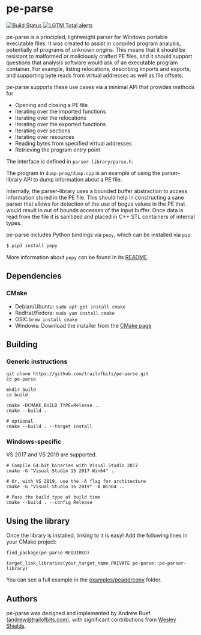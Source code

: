 pe-parse
========

[![Build Status](https://img.shields.io/github/workflow/status/trailofbits/pe-parse/CI/master)](https://github.com/trailofbits/pe-parse/actions?query=workflow%3ACI)
[![LGTM Total alerts](https://img.shields.io/lgtm/alerts/g/trailofbits/pe-parse.svg?logo=lgtm&logoWidth=18)](https://lgtm.com/projects/g/trailofbits/pe-parse/alerts/)

pe-parse is a principled, lightweight parser for Windows portable executable files.
It was created to assist in compiled program analysis, potentially of programs of unknown origins.
This means that it should be resistant to malformed or maliciously crafted PE files, and it should
support questions that analysis software would ask of an executable program container.
For example, listing relocations, describing imports and exports, and supporting byte reads from
virtual addresses as well as file offsets.

pe-parse supports these use cases via a minimal API that provides methods for
 * Opening and closing a PE file
 * Iterating over the imported functions
 * Iterating over the relocations
 * Iterating over the exported functions
 * Iterating over sections
 * Iterating over resources
 * Reading bytes from specified virtual addresses
 * Retrieving the program entry point

The interface is defined in `parser-library/parse.h`.

The program in `dump-prog/dump.cpp` is an example of using the parser-library API to dump
information about a PE file.

Internally, the parser-library uses a bounded buffer abstraction to access information stored in
the PE file. This should help in constructing a sane parser that allows for detection of the use
of bogus values in the PE that would result in out of bounds accesses of the input buffer.
Once data is read from the file it is sanitized and placed in C++ STL containers of internal types.

pe-parse includes Python bindings via `pepy`, which can be installed via `pip`:

```bash
$ pip3 install pepy
```

More information about `pepy` can be found in its [README](./pepy/README.md).

## Dependencies

### CMake
  * Debian/Ubuntu: `sudo apt-get install cmake`
  * RedHat/Fedora: `sudo yum install cmake`
  * OSX: `brew install cmake`
  * Windows: Download the installer from the [CMake page](https://cmake.org/download/)

## Building

### Generic instructions

```
git clone https://github.com/trailofbits/pe-parse.git
cd pe-parse

mkdir build
cd build

cmake -DCMAKE_BUILD_TYPE=Release ..
cmake --build .

# optional
cmake --build . --target install
```

### Windows-specific

VS 2017 and VS 2019 are supported.

```
# Compile 64-bit binaries with Visual Studio 2017
cmake -G "Visual Studio 15 2017 Win64" ..

# Or, with VS 2019, use the -A flag for architecture
cmake -G "Visual Studio 16 2019" -A Win64 ..

# Pass the build type at build time
cmake --build . --config Release
```

## Using the library

Once the library is installed, linking to it is easy! Add the following lines in your CMake project:

```
find_package(pe-parse REQUIRED)

target_link_libraries(your_target_name PRIVATE pe-parse::pe-parser-library)
```

You can see a full example in the [examples/peaddrconv](examples/peaddrconv) folder.

## Authors

pe-parse was designed and implemented by Andrew Ruef (andrew@trailofbits.com), with significant
contributions from [Wesley Shields](https://github.com/wxsBSD).
